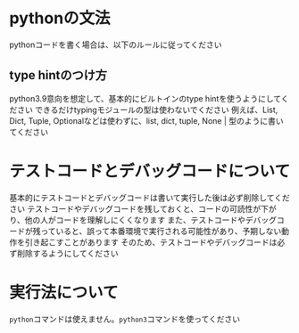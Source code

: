 # pythonの文法
pythonコードを書く場合は、以下のルールに従ってください

## type hintのつけ方
python3.9意向を想定して、基本的にビルトインのtype hintを使うようにしてください
できるだけtypingモジュールの型は使わないでください
例えば、List, Dict, Tuple, Optionalなどは使わずに、list, dict, tuple, None | 型のように書いてください

# テストコードとデバッグコードについて
基本的にテストコードとデバッグコードは書いて実行した後は必ず削除してください
テストコードやデバッグコードを残しておくと、コードの可読性が下がり、他の人がコードを理解しにくくなります
また、テストコードやデバッグコードが残っていると、誤って本番環境で実行される可能性があり、予期しない動作を引き起こすことがあります
そのため、テストコードやデバッグコードは必ず削除するようにしてください

# 実行法について
`python`コマンドは使えません。`python3`コマンドを使ってください
